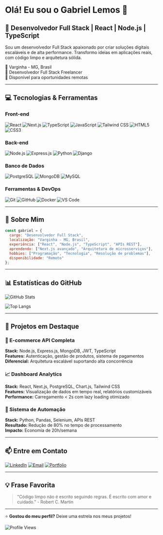 # Olá! Eu sou o Gabriel Lemos 👋

## 🚀 Desenvolvedor Full Stack | React | Node.js | TypeScript

Sou um desenvolvedor Full Stack apaixonado por criar soluções digitais escaláveis e de alta performance. Transformo ideias em aplicações reais, com código limpo e arquitetura sólida.

📍 Varginha - MG, Brasil  
💼 Desenvolvedor Full Stack Freelancer  
🎯 Disponível para oportunidades remotas

---

## 💻 Tecnologias & Ferramentas

### Front-end
![React](https://img.shields.io/badge/React-20232A?style=for-the-badge&logo=react&logoColor=61DAFB)
![Next.js](https://img.shields.io/badge/Next.js-000000?style=for-the-badge&logo=next.js&logoColor=white)
![TypeScript](https://img.shields.io/badge/TypeScript-007ACC?style=for-the-badge&logo=typescript&logoColor=white)
![JavaScript](https://img.shields.io/badge/JavaScript-F7DF1E?style=for-the-badge&logo=javascript&logoColor=black)
![Tailwind CSS](https://img.shields.io/badge/Tailwind_CSS-38B2AC?style=for-the-badge&logo=tailwind-css&logoColor=white)
![HTML5](https://img.shields.io/badge/HTML5-E34F26?style=for-the-badge&logo=html5&logoColor=white)
![CSS3](https://img.shields.io/badge/CSS3-1572B6?style=for-the-badge&logo=css3&logoColor=white)

### Back-end
![Node.js](https://img.shields.io/badge/Node.js-43853D?style=for-the-badge&logo=node.js&logoColor=white)
![Express.js](https://img.shields.io/badge/Express.js-404D59?style=for-the-badge&logo=express&logoColor=white)
![Python](https://img.shields.io/badge/Python-3776AB?style=for-the-badge&logo=python&logoColor=white)
![Django](https://img.shields.io/badge/Django-092E20?style=for-the-badge&logo=django&logoColor=white)

### Banco de Dados
![PostgreSQL](https://img.shields.io/badge/PostgreSQL-316192?style=for-the-badge&logo=postgresql&logoColor=white)
![MongoDB](https://img.shields.io/badge/MongoDB-4EA94B?style=for-the-badge&logo=mongodb&logoColor=white)
![MySQL](https://img.shields.io/badge/MySQL-005C84?style=for-the-badge&logo=mysql&logoColor=white)

### Ferramentas & DevOps
![Git](https://img.shields.io/badge/Git-F05032?style=for-the-badge&logo=git&logoColor=white)
![GitHub](https://img.shields.io/badge/GitHub-100000?style=for-the-badge&logo=github&logoColor=white)
![Docker](https://img.shields.io/badge/Docker-2496ED?style=for-the-badge&logo=docker&logoColor=white)
![VS Code](https://img.shields.io/badge/VS_Code-007ACC?style=for-the-badge&logo=visual-studio-code&logoColor=white)

---

## 🎯 Sobre Mim

```javascript
const gabriel = {
  cargo: "Desenvolvedor Full Stack",
  localização: "Varginha - MG, Brasil",
  experiência: ["React", "Node.js", "TypeScript", "APIs REST"],
  aprendendo: ["Next.js avançado", "Arquitetura de microsserviços"],
  hobbies: ["Programação", "Tecnologia", "Resolução de problemas"],
  disponibilidade: "Remoto"
};
```

---

## 📊 Estatísticas do GitHub

![GitHub Stats](https://github-readme-stats.vercel.app/api?username=Gabrieldsl96&show_icons=true&theme=tokyonight&hide_border=true&count_private=true)

![Top Langs](https://github-readme-stats.vercel.app/api/top-langs/?username=Gabrieldsl96&layout=compact&theme=tokyonight&hide_border=true)

---

## 🚀 Projetos em Destaque

### 🛒 E-commerce API Completa
**Stack:** Node.js, Express.js, MongoDB, JWT, TypeScript  
**Features:** Autenticação, gestão de produtos, sistema de pagamentos  
**Diferencial:** Arquitetura escalável suportando alta concorrência

### 📈 Dashboard Analytics
**Stack:** React, Next.js, PostgreSQL, Chart.js, Tailwind CSS  
**Features:** Visualização de dados em tempo real, relatórios customizáveis  
**Performance:** Carregamento < 2s com lazy loading otimizado

### 🤖 Sistema de Automação
**Stack:** Python, Pandas, Selenium, APIs REST  
**Resultado:** Redução de 80% no tempo de processamento  
**Impacto:** Economia de 20h/semana

---

## 📫 Entre em Contato

[![LinkedIn](https://img.shields.io/badge/LinkedIn-0077B5?style=for-the-badge&logo=linkedin&logoColor=white)](https://www.linkedin.com/in/gabriel-dasilva-lemos/)
[![Email](https://img.shields.io/badge/Email-D14836?style=for-the-badge&logo=gmail&logoColor=white)](mailto:gabrieldasilvalemos96@gmail.com)
[![Portfolio](https://img.shields.io/badge/Portfolio-000000?style=for-the-badge&logo=About.me&logoColor=white)]([https://seu-portfolio.com](https://github.com/Gabrieldsl96))

---

## 💡 Frase Favorita

> "Código limpo não é escrito seguindo regras. É escrito com amor e cuidado." - Robert C. Martin

---

⭐️ **Gostou do meu perfil?** Deixe uma estrela nos meus projetos!

![Profile Views](https://komarev.com/ghpvc/?username=SEU_USERNAME&color=blueviolet&style=for-the-badge)
